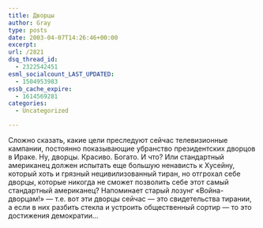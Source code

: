 ```yaml
---
title: Дворцы
author: Gray
type: posts
date: 2003-04-07T14:26:46+00:00
excerpt:
url: /2821
dsq_thread_id:
  - 2322542451
esml_socialcount_LAST_UPDATED:
  - 1504953983
essb_cache_expire:
  - 1614569281
categories:
  - Uncategorized

---
```








Сложно сказать, какие цели преследуют сейчас телевизионные кампании, постоянно показывающие убранство президентских дворцов в Ираке. Ну, дворцы. Красиво. Богато. И что? Или стандартный американец должен испытать еще большую ненависть к Хусейну, который хоть и грязный нецивилизованный тиран, но отгрохал себе дворцы, которые никогда не сможет позволить себе этот самый стандартный американец? Напоминает старый лозунг &#171;Война-дворцам!&#187; &#8212; т.е. вот эти дворцы сейчас &#8212; это свидетельства тирании, а если в них разбить стекла и устроить общественный сортир &#8212; то это достижения демократии&#8230;